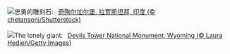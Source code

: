 ![](https://www.bing.com/th?id=OHR.FortChittorgarh_ZH-CN5999553283_UHD.jpg&w=1000)忠勇的雕刻石:&nbsp;&ensp;[奇陶尔加尔堡, 拉贾斯坦邦, 印度 (© chetansoni/Shutterstock)](https://www.bing.com/th?id=OHR.FortChittorgarh_ZH-CN5999553283_UHD.jpg)
<br><br/>
![](https://www.bing.com/th?id=OHR.BearLodge_EN-US9061134971_UHD.jpg&w=1000)The lonely giant:&nbsp;&ensp;[Devils Tower National Monument, Wyoming (© Laura Hedien/Getty Images)](https://www.bing.com/th?id=OHR.BearLodge_EN-US9061134971_UHD.jpg)
<br><br/>
